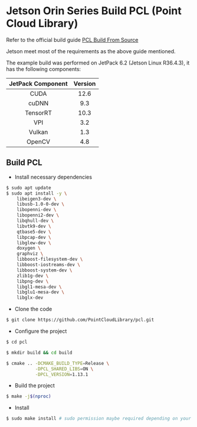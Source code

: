 # Jetson Orin Series Build PCL (Point Cloud Library)

Refer to the official build guide [PCL Build From Source](https://pcl.readthedocs.io/projects/tutorials/en/latest/compiling_pcl_posix.html)

Jetson meet most of the requirements as the above guide mentioned.

The example build was performed on JetPack 6.2 (Jetson Linux R36.4.3), it has the following components:


|JetPack Component|Version|
|:----:|:----:|
|CUDA|12.6|
|cuDNN|9.3|
|TensorRT|10.3|
|VPI|3.2|
|Vulkan|1.3|
|OpenCV|4.8|


## Build PCL

+ Install necessary dependencies

``` sh
$ sudo apt update
$ sudo apt install -y \
    libeigen3-dev \
    libusb-1.0-0-dev \
    libopenni-dev \
    libopenni2-dev \
    libqhull-dev \
    libvtk9-dev \
    qtbase5-dev \
    libpcap-dev \
    libglew-dev \
    doxygen \
    graphviz \
    libboost-filesystem-dev \
    libboost-iostreams-dev \
    libboost-system-dev \
    zlib1g-dev \
    libpng-dev \
    libgl1-mesa-dev \
    libglu1-mesa-dev \
    libglx-dev
```


+ Clone the code

``` sh
$ git clone https://github.com/PointCloudLibrary/pcl.git
```

+ Configure the project

``` sh
$ cd pcl

$ mkdir build && cd build

$ cmake .. -DCMAKE_BUILD_TYPE=Release \
           -DPCL_SHARED_LIBS=ON \
           -DPCL_VERSION=1.13.1
```

+ Build the project

``` sh
$ make -j$(nproc)
```

+ Install

``` sh
$ sudo make install # sudo permission maybe required depending on your installation location
```



